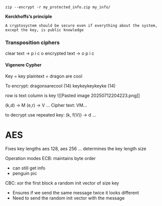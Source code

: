 ```
zip --encrypt -r my_protected_info.zip my_info/
```


**Kerckhoffs’s principle**
```
A cryptosystem should be secure even if everything about the system, except the key, is public knowledge
```
### Transposition ciphers
clear text → p i c o
encrypted text → o p i c

#### Vigenere Cypher
Key = key
plaintext = dragon are cool

To encrypt:
dragonsarecool (14)
keykeykeykeyke (14)

row is text
column is key
![[Pasted image 20250712204223.png]]

(k,d) -> M
(e,r) -> V
...
Cipher text: VM...

to decrypt use repeated key:
(k, f(V)) -> d
...

# AES
Fixes key lengths
aes 128, aes 256 ... determines the key length size

Operation modes
ECB: maintains byte order
- can still get info
- penguin pic


CBC: xor the first block a random init vector of size key
- Ensures if we send the same message twice it looks different
- Need to send the random init vector with the message




